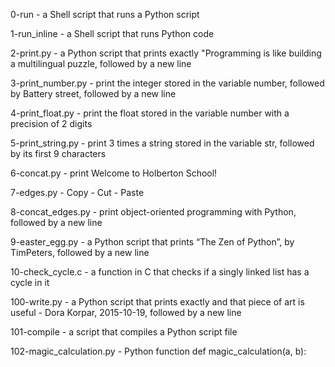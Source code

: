 0-run - a Shell script that runs a Python script

1-run_inline - a Shell script that runs Python code

2-print.py - a Python script that prints exactly "Programming is like building a multilingual puzzle, followed by a new line

3-print_number.py - print the integer stored in the variable number, followed by Battery street, followed by a new line

4-print_float.py - print the float stored in the variable number with a precision of 2 digits

5-print_string.py - print 3 times a string stored in the variable str, followed by its first 9 characters

6-concat.py - print Welcome to Holberton School!

7-edges.py - Copy - Cut - Paste

8-concat_edges.py - print object-oriented programming with Python, followed by a new line

9-easter_egg.py - a Python script that prints “The Zen of Python”, by TimPeters, followed by a new line

10-check_cycle.c - a function in C that checks if a singly linked list has a cycle in it

100-write.py - a Python script that prints exactly and that piece of art is useful - Dora Korpar, 2015-10-19, followed by a new line

101-compile - a script that compiles a Python script file

102-magic_calculation.py -  Python function def magic_calculation(a, b):
